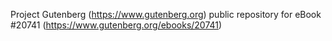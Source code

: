 Project Gutenberg (https://www.gutenberg.org) public repository for eBook #20741 (https://www.gutenberg.org/ebooks/20741)

